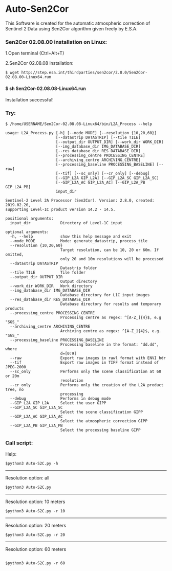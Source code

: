 # Auto-Sen2Cor
This Software is created for the automatic atmospheric correction of Sentinel 2 Data using Sen2Cor algorithm given freely by E.S.A.

### Sen2Cor 02.08.00 installation on Linux:

1.Open terminal (Ctrl+Alt+T)

2.Sen2Cor 02.08.08 installation:

```
$ wget http://step.esa.int/thirdparties/sen2cor/2.8.0/Sen2Cor-02.08.00-Linux64.run

```

#### $ sh Sen2Cor-02.08.08-Linux64.run

Installation successful!

### Try:

```
$ /home/USERNAME/Sen2Cor-02.08.08-Linux64/bin/L2A_Process --help

usage: L2A_Process.py [-h] [--mode MODE] [--resolution {10,20,60}]
                      [--datastrip DATASTRIP] [--tile TILE]
                      [--output_dir OUTPUT_DIR] [--work_dir WORK_DIR]
                      [--img_database_dir IMG_DATABASE_DIR]
                      [--res_database_dir RES_DATABASE_DIR]
                      [--processing_centre PROCESSING_CENTRE]
                      [--archiving_centre ARCHIVING_CENTRE]
                      [--processing_baseline PROCESSING_BASELINE] [--raw]
                      [--tif] [--sc_only] [--cr_only] [--debug]
                      [--GIP_L2A GIP_L2A] [--GIP_L2A_SC GIP_L2A_SC]
                      [--GIP_L2A_AC GIP_L2A_AC] [--GIP_L2A_PB GIP_L2A_PB]
                      input_dir

Sentinel-2 Level 2A Processor (Sen2Cor). Version: 2.8.0, created: 2019.02.20,
supporting Level-1C product version 14.2 - 14.5.

positional arguments:
  input_dir             Directory of Level-1C input

optional arguments:
  -h, --help            show this help message and exit
  --mode MODE           Mode: generate_datastrip, process_tile
  --resolution {10,20,60}
                        Target resolution, can be 10, 20 or 60m. If omitted,
                        only 20 and 10m resolutions will be processed
  --datastrip DATASTRIP
                        Datastrip folder
  --tile TILE           Tile folder
  --output_dir OUTPUT_DIR
                        Output directory
  --work_dir WORK_DIR   Work directory
  --img_database_dir IMG_DATABASE_DIR
                        Database directory for L1C input images
  --res_database_dir RES_DATABASE_DIR
                        Database directory for results and temporary products
  --processing_centre PROCESSING_CENTRE
                        Processing centre as regex: ^[A-Z_]{4}$, e.g "SGS_"
  --archiving_centre ARCHIVING_CENTRE
                        Archiving centre as regex: ^[A-Z_]{4}$, e.g. "SGS_"
  --processing_baseline PROCESSING_BASELINE
                        Processing baseline in the format: "dd.dd", where
                        d=[0:9]
  --raw                 Export raw images in rawl format with ENVI hdr
  --tif                 Export raw images in TIFF format instead of JPEG-2000
  --sc_only             Performs only the scene classification at 60 or 20m
                        resolution
  --cr_only             Performs only the creation of the L2A product tree, no
                        processing
  --debug               Performs in debug mode
  --GIP_L2A GIP_L2A     Select the user GIPP
  --GIP_L2A_SC GIP_L2A_SC
                        Select the scene classification GIPP
  --GIP_L2A_AC GIP_L2A_AC
                        Select the atmospheric correction GIPP
  --GIP_L2A_PB GIP_L2A_PB
                        Select the processing baseline GIPP

```

### Call script:

Help:

```
$python3 Auto-S2C.py -h

```

------------------------------------------

Resolution option: all

```
$python3 Auto-S2C.py

```
------------------------------------------

Resolution option: 10 meters

```
$python3 Auto-S2C.py -r 10

```

------------------------------------------

Resolution option: 20 meters

```
$python3 Auto-S2C.py -r 20

```

------------------------------------------

Resolution option: 60 meters

```

$python3 Auto-S2C.py -r 60

```

